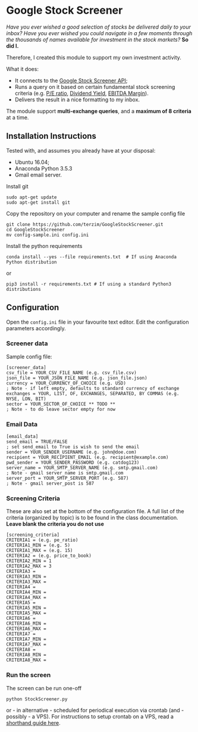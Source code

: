 # Google Stock Screener
*Have you ever wished a good selection of stocks be delivered daily to your inbox?* *Have you ever wished you could navigate in a few moments through the thousands of names available for investment in the stock markets?* **So did I.** 

Therefore, I created this module to support my own investment activity. 

What it does:
- It connects to the [Google Stock Screener API](https://www.google.com/finance/stockscreener);
- Runs a query on it based on certain fundamental stock screening criteria (e.g. [P/E ratio](http://wwww.investopedia.com/terms/p/price-earningsratio.asp), [Dividend Yield](http://wwww.investopedia.com/terms/d/dividendyield.asp), [EBITDA Margin](http://wwww.investopedia.com/terms/e/ebitda-margin.asp)).
- Delivers the result in a nice formatting to my inbox.

The module support **multi-exchange queries**, and a **maximum of 8 criteria** at a time.

## Installation Instructions
Tested with, and assumes you already have at your disposal:
- Ubuntu 16.04;
- Anaconda Python 3.5.3 
- Gmail email server. 

Install git
```
sudo apt-get update
sudo apt-get install git
```

Copy the repository on your computer and rename the sample config file
```
git clone https://github.com/terzim/GoogleStockScreener.git
cd GoogleStockScreener
mv config-sample.ini config.ini
```
Install the python requirements
```
conda install --yes --file requirements.txt  # If using Anaconda Python distribution
```
or
```
pip3 install -r requirements.txt # If using a standard Python3 distributions
```

## Configuration
Open the ```config.ini``` file in your favourite text editor. Edit the configuration parameters accordingly.

### Screener data

Sample config file:
```
[screener_data]
csv_file = YOUR_CSV_FILE_NAME (e.g. csv_file.csv)
json_file = YOUR_JSON_FILE_NAME (e.g. json_file.json)
currency = YOUR_CURRENCY_OF_CHOICE (e.g. USD)
; Note - if left empty, defaults to standard currency of exchange
exchanges = YOUR, LIST, OF, EXCHANGES, SEPARATED, BY COMMAS (e.g. NYSE, LON, BIT)
sector = YOUR_SECTOR_OF_CHOICE ** TODO **
; Note - to do leave sector empty for now
```

### Email Data
```
[email_data]
send_email = TRUE/FALSE
; set send_email to True is wish to send the email
sender = YOUR_SENDER_USERNAME (e.g. john@doe.com)
recipient = YOUR_RECIPIENT_EMAIL (e.g. recipient@example.com)
pwd_sender = YOUR_SENDER_PASSWORD (e.g. catdog123)
server_name = YOUR_SMTP_SERVER_NAME (e.g. smtp.gmail.com)
; Note - gmail server_name is smtp.gmail.com
server_port = YOUR_SMTP_SERVER_PORT (e.g. 587)
; Note - gmail server_post is 587
```

### Screening Criteria

These are also set at the bottom of the configuration file. A full list of the criteria (organized by topic) is to be found in the class documentation. **Leave blank the criteria you do not use**

```
[screening_criteria]
CRITERIA1 = (e.g. pe_ratio)
CRITERIA1_MIN = (e.g. 5)
CRITERIA1_MAX = (e.g. 15)
CRITERIA2 = (e.g. price_to_book)
CRITERIA2_MIN = 1
CRITERIA2_MAX = 3
CRITERIA3 =
CRITERIA3_MIN =
CRITERIA3_MAX =
CRITERIA4 =
CRITERIA4_MIN =
CRITERIA4_MAX =
CRITERIA5 =
CRITERIA5_MIN =
CRITERIA5_MAX =
CRITERIA6 =
CRITERIA6_MIN =
CRITERIA6_MAX =
CRITERIA7 =
CRITERIA7_MIN =
CRITERIA7_MAX =
CRITERIA8 =
CRITERIA8_MIN =
CRITERIA8_MAX =
```
### Run the screen
The screen can be run one-off
```
python StockScreener.py
```
or - in alternative - scheduled for periodical execution via crontab (and - possibly - a VPS). For instructions to setup crontab on a VPS, read a [shorthand guide here](https://www.digitalocean.com/community/tutorials/how-to-use-cron-to-automate-tasks-on-a-vps). 